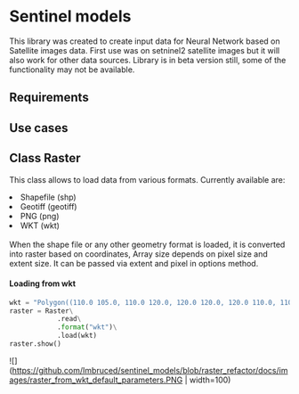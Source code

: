 # Sentinel models
This library was created to create input data for Neural Network based on
Satellite images data. First use was on setninel2 satellite images but it 
will also work for other data sources. Library is in beta version still,
some of the functionality may not be available. 
## Requirements
## Use cases
<h2> Class Raster</h2>

 This class allows to load data from various formats. Currently available are:
 <li> Shapefile (shp) </li>
 <li> Geotiff (geotiff) </li>
 <li> PNG (png) </li>
 <li> WKT (wkt) </li>
 <br>
 When the shape file or any other geometry format is loaded, it is converted into 
 raster based on coordinates, Array size depends on pixel size and extent size.
 It can be passed via extent and pixel in options method.
 
 <h4> Loading from wkt</h4>
 
```python
wkt = "Polygon((110.0 105.0, 110.0 120.0, 120.0 120.0, 120.0 110.0, 110.0 105.0))"
raster = Raster\
            .read\
            .format("wkt")\
            .load(wkt)
raster.show()
```
![](https://github.com/Imbruced/sentinel_models/blob/raster_refactor/docs/images/raster_from_wkt_default_parameters.PNG  | width=100)



